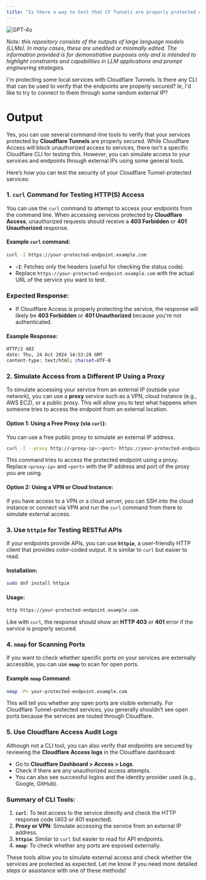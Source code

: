 ```yaml
---
title: "Is there a way to test that CF Tunnels are properly protected with a CLI"
---
```

![GPT-4o](https://img.shields.io/badge/GPT--4o-3333FF?style=for-the-badge&logo=openai&logoColor=white)



*Note: this repository consists of the outputs of large language models (LLMs). In many cases, these are unedited or minimally edited. The information provided is for demonstrative purposes only and is intended to highlight constraints and capabilities in LLM applications and prompt engineering strategies.*


I'm protecting some local services with Cloudflare Tunnels. Is there any CLI that can be used to verify that the endpoints are properly secured? Ie, I'd like to try to connect to them through some random external IP?

# Output
Yes, you can use several command-line tools to verify that your services protected by **Cloudflare Tunnels** are properly secured. While Cloudflare Access will block unauthorized access to services, there isn't a specific Cloudflare CLI for testing this. However, you can simulate access to your services and endpoints through external IPs using some general tools.

Here’s how you can test the security of your Cloudflare Tunnel-protected services:

### 1. **`curl` Command for Testing HTTP(S) Access**
You can use the `curl` command to attempt to access your endpoints from the command line. When accessing services protected by **Cloudflare Access**, unauthorized requests should receive a **403 Forbidden** or **401 Unauthorized** response.

#### Example `curl` command:
```bash
curl -I https://your-protected-endpoint.example.com
```

- **`-I`**: Fetches only the headers (useful for checking the status code).
- Replace `https://your-protected-endpoint.example.com` with the actual URL of the service you want to test.

### Expected Response:
- If Cloudflare Access is properly protecting the service, the response will likely be **403 Forbidden** or **401 Unauthorized** because you're not authenticated.
  
#### Example Response:
```bash
HTTP/2 403 
date: Thu, 24 Oct 2024 14:53:28 GMT
content-type: text/html; charset=UTF-8
```

### 2. **Simulate Access from a Different IP Using a Proxy**
To simulate accessing your service from an external IP (outside your network), you can use a **proxy** service such as a VPN, cloud instance (e.g., AWS EC2), or a public proxy. This will allow you to test what happens when someone tries to access the endpoint from an external location.

#### Option 1: Using a Free Proxy (via `curl`):
You can use a free public proxy to simulate an external IP address.

```bash
curl -I --proxy http://<proxy-ip>:<port> https://your-protected-endpoint.example.com
```

This command tries to access the protected endpoint using a proxy. Replace `<proxy-ip>` and `<port>` with the IP address and port of the proxy you are using.

#### Option 2: Using a VPN or Cloud Instance:
If you have access to a VPN or a cloud server, you can SSH into the cloud instance or connect via VPN and run the `curl` command from there to simulate external access.

### 3. **Use `httpie` for Testing RESTful APIs**
If your endpoints provide APIs, you can use **`httpie`**, a user-friendly HTTP client that provides color-coded output. It is similar to `curl` but easier to read.

#### Installation:
```bash
sudo dnf install httpie
```

#### Usage:
```bash
http https://your-protected-endpoint.example.com
```

Like with `curl`, the response should show an **HTTP 403** or **401** error if the service is properly secured.

### 4. **`nmap` for Scanning Ports**
If you want to check whether specific ports on your services are externally accessible, you can use **`nmap`** to scan for open ports.

#### Example `nmap` Command:
```bash
nmap -Pn your-protected-endpoint.example.com
```

This will tell you whether any open ports are visible externally. For Cloudflare Tunnel-protected services, you generally shouldn’t see open ports because the services are routed through Cloudflare.

### 5. **Use Cloudflare Access Audit Logs**
Although not a CLI tool, you can also verify that endpoints are secured by reviewing the **Cloudflare Access logs** in the Cloudflare dashboard:

- Go to **Cloudflare Dashboard > Access > Logs**.
- Check if there are any unauthorized access attempts.
- You can also see successful logins and the identity provider used (e.g., Google, GitHub).

### Summary of CLI Tools:
1. **`curl`**: To test access to the service directly and check the HTTP response code (403 or 401 expected).
2. **Proxy or VPN**: Simulate accessing the service from an external IP address.
3. **`httpie`**: Similar to `curl` but easier to read for API endpoints.
4. **`nmap`**: To check whether any ports are exposed externally.

These tools allow you to simulate external access and check whether the services are protected as expected. Let me know if you need more detailed steps or assistance with one of these methods!